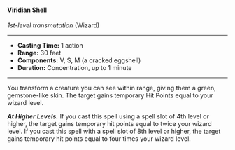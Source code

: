 #### Viridian Shell
*1st-level transmutation* (Wizard)
___
- **Casting Time:** 1 action
- **Range:** 30 feet
- **Components:** V, S, M (a cracked eggshell)
- **Duration:** Concentration, up to 1 minute
---
You transform a creature you can see within range, giving them a green, gemstone-like skin. The target gains temporary Hit Points equal to your wizard level. 

***At Higher Levels.*** If you cast this spell using a spell slot of 4th level or higher, the target gains temporary hit points equal to twice your wizard level. If you cast this spell with a spell slot of 8th level or higher, the target gains temporary hit points equal to four times your wizard level.
